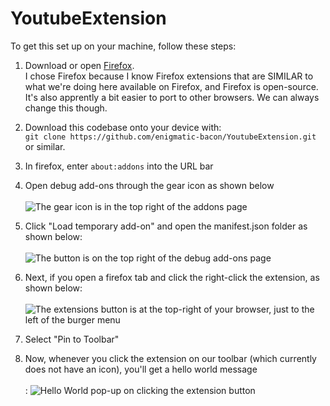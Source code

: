 # YoutubeExtension

To get this set up on your machine, follow these steps:
1. Download or open [Firefox](https://www.mozilla.org/en-US/firefox/new/). <br>I chose Firefox because I know Firefox extensions that are SIMILAR to what we're doing here available on Firefox, and Firefox is open-source. It's also apprently a bit easier to port to other browsers. We can always change this though.

1. Download this codebase onto your device with:<br> `git clone https://github.com/enigmatic-bacon/YoutubeExtension.git` or similar.

3. In firefox, enter `about:addons` into the URL bar
   
5. Open debug add-ons through the gear icon as shown below <br><br>![The gear icon is in the top right of the addons page](https://github.com/enigmatic-bacon/YoutubeExtension/assets/6007397/60597946-723f-4414-a379-50a3bcb20c52)

6. Click "Load temporary add-on" and open the manifest.json folder as shown below: <br><br>![The button is on the top right of the debug add-ons page](https://github.com/enigmatic-bacon/YoutubeExtension/assets/6007397/3b62e905-65ed-4825-b20e-2a9266f0c16d)

7. Next, if you open a firefox tab and click the right-click the extension, as shown below:<br><br> ![The extensions button is at the top-right of your browser, just to the left of the burger menu](https://github.com/enigmatic-bacon/YoutubeExtension/assets/6007397/811e9a2c-ef30-498b-a535-d445ce987722)

8. Select "Pin to Toolbar"

9. Now, whenever you click the extension on our toolbar (which currently does not have an icon), you'll get a hello world message<br><br>
: ![Hello World pop-up on clicking the extension button](https://github.com/enigmatic-bacon/YoutubeExtension/assets/6007397/587a7cf0-3a8d-4b20-9e8a-adba8082f856)
